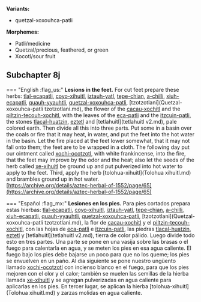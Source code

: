 **Variants:**

- quetzal-xoxouhca-patli


**Morphemes:**

- Patli/medicine
- Quetzal/precious, feathered, or green
- Xocotl/sour fruit


## Subchapter 8j  

=== "English :flag_us:"
    **Lesions in the feet.** For cut feet prepare these herbs: [tlal-ecapatli](Tlal-ecapatli.md), [coyo-xihuitl](Coyo-xihuitl.md), [iztauh-yatl](Iztauyattl.md), [tepe-chian](Tepe-chian.md), [a-chilli](A-chilli.md), [xiuh-ecapatli](Eca-patli.md), [quauh-yyauhtli](Quauh-yyauhtli.md), [quetzal-xoxouhca-patli](Quetzal-xoxouca-patli.md), [tzotzotlani](Quetzal-xoxouhca-patli tzotzotlani.md), the flower of the [cacau-xochitl](Cacaua-xochitl.md) and the [piltzin-tecouh-xochitl](Piltzinte-couh-xochitl.md), with the leaves of the [eca-patli](Eca-patli.md) and the [itzcuin-patli](Itzquin-patli.md), the stones [tlacal-huatzin](tlacal-huatzin.md), [eztetl](eztetl.md) and [tetlahuitl](tetlahuitl v2.md), pale colored earth. Then divide all this into three parts. Put some in a basin over the coals or fire that it may heat, in water, and put the feet into the hot water in the basin. Let the fire placed at the feet lower somewhat, that it may not fall onto them; the feet are to be wrapped in a cloth. The following day put our ointment called [xochi-ocotzotl](xochi-ocotzotl.md), with white frankincense, into the fire, that the feet may improve by the odor and the heat; also let the seeds of the herb called [xe-xihuitl](Xe-xihuitl.md) be ground up and put pulverized into hot water to apply to the feet. Third, apply the herb [tolohua-xihuitl](Tolohua xihuitl.md) and brambles ground up in hot water.  
    [https://archive.org/details/aztec-herbal-of-1552/page/65](https://archive.org/details/aztec-herbal-of-1552/page/65)  


=== "Español :flag_mx:"
    **Lesiones en los pies.** Para pies cortados prepara estas hierbas: [tlal-ecapatli](Tlal-ecapatli.md), [coyo-xihuitl](Coyo-xihuitl.md), [iztauh-yatl](Iztauyattl.md), [tepe-chian](Tepe-chian.md), [a-chilli](A-chilli.md), [xiuh-ecapatli](Eca-patli.md), [quauh-yyauhtli](Quauh-yyauhtli.md), [quetzal-xoxouhca-patli](Quetzal-xoxouca-patli.md), [tzotzotlani](Quetzal-xoxouhca-patli tzotzotlani.md), la flor de [cacau-xochitl](Cacaua-xochitl.md) y el [piltzin-tecouh-xochitl](Piltzinte-couh-xochitl.md), con las hojas de [eca-patli](Eca-patli.md) e [itzcuin-patli](Itzquin-patli.md), las piedras [tlacal-huatzin](tlacal-huatzin.md), [eztetl](eztetl.md) y [tetlahuitl](tetlahuitl v2.md), tierra de color pálido. Luego divide todo esto en tres partes. Una parte se pone en una vasija sobre las brasas o el fuego para calentarla en agua, y se meten los pies en esa agua caliente. El fuego bajo los pies debe bajarse un poco para que no los queme; los pies se envuelven en un paño. Al día siguiente se pone nuestro ungüento llamado [xochi-ocotzotl](xochi-ocotzotl.md) con incienso blanco en el fuego, para que los pies mejoren con el olor y el calor; también se muelen las semillas de la hierba llamada [xe-xihuitl](Xe-xihuitl.md) y se agregan pulverizadas en agua caliente para aplicarlas en los pies. En tercer lugar, se aplican la hierba [tolohua-xihuitl](Tolohua xihuitl.md) y zarzas molidas en agua caliente.  

